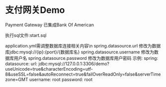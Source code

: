 # 支付网关Demo
Payment Gateway
已集成Bank Of American

执行sql文件:start.sql

application.yml需调整数据库连接相关内容\n
spring.datasource.url 修改为数据库jdbc:mysql://{ip}:{port}/{数据库名}
spring.datasource.username 修改为数据库用户名
spring.datasource.password 修改为数据库用户密码
示例:
spring:
  datasource:
    url: jdbc:mysql://127.0.0.1:3306/demo?useUnicode=true&characterEncoding=utf-8&useSSL=false&autoReconnect=true&failOverReadOnly=false&serverTimezone=GMT
    username: root
    password: root
